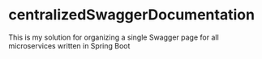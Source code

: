 # centralizedSwaggerDocumentation
This is my solution for organizing a single Swagger page for all microservices written in Spring Boot
